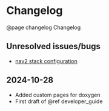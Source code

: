 # Changelog

@page changelog Changelog

Unresolved issues/bugs
-----------------------
- [nav2 stack configuration](https://robotics.stackexchange.com/questions/113468/no-map-received-timed-out-waiting-for-transform-from-base-footprint-to-map)

2024-10-28
-----------------------
- Added custom pages for doxygen
- First draft of @ref developer_guide
